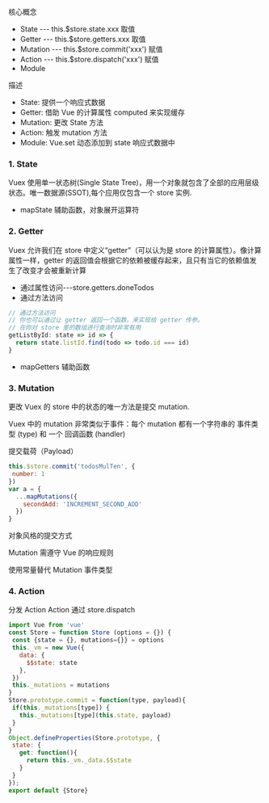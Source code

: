 核心概念
- State --- this.$store.state.xxx 取值
- Getter --- this.$store.getters.xxx 取值
- Mutation --- this.$store.commit('xxx') 赋值
- Action --- this.$store.dispatch('xxx') 赋值
- Module

描述
- State: 提供一个响应式数据
- Getter: 借助 Vue 的计算属性 computed 来实现缓存
- Mutation: 更改 State 方法
- Action: 触发 mutation 方法
- Module: Vue.set 动态添加到 state 响应式数据中

### 1. State
Vuex 使用单一状态树(Single State Tree)，用一个对象就包含了全部的应用层级状态。唯一数据源(SSOT),每个应用仅包含一个 store 实例.

- mapState 辅助函数，对象展开运算符

### 2. Getter
Vuex 允许我们在 store 中定义“getter”（可以认为是 store 的计算属性）。像计算属性一样，getter 的返回值会根据它的依赖被缓存起来，且只有当它的依赖值发生了改变才会被重新计算

- 通过属性访问---store.getters.doneTodos
- 通过方法访问
```javascript
// 通过方法访问
// 你也可以通过让 getter 返回一个函数，来实现给 getter 传参。
// 在你对 store 里的数组进行查询时非常有用
getListById: state => id => {
  return state.listId.find(todo => todo.id === id)
}
```
- mapGetters 辅助函数

### 3. Mutation
更改 Vuex 的 store 中的状态的唯一方法是提交 mutation.

Vuex 中的 mutation 非常类似于事件：每个 mutation 都有一个字符串的 事件类型 (type) 和 一个 回调函数 (handler)

提交载荷（Payload）
```javascript
this.$store.commit('todosMulTen', {
 number: 1
})
var a = {
  ...mapMutations({
    secondAdd: 'INCREMENT_SECOND_ADD'
  })
}
```
对象风格的提交方式

Mutation 需遵守 Vue 的响应规则

 使用常量替代 Mutation 事件类型
 
 
 ### 4. Action
 
 分发 Action
 Action 通过 store.dispatch
 
 
 ```javascript
import Vue from 'vue'
const Store = function Store (options = {}) {
  const {state = {}, mutations={}} = options
  this._vm = new Vue({
    data: {
      $$state: state
    },
  })
  this._mutations = mutations
}
Store.prototype.commit = function(type, payload){
  if(this._mutations[type]) {
    this._mutations[type](this.state, payload)
  }
}
Object.defineProperties(Store.prototype, {
  state: {
    get: function(){
      return this._vm._data.$$state
    }
  }
});
export default {Store}
```